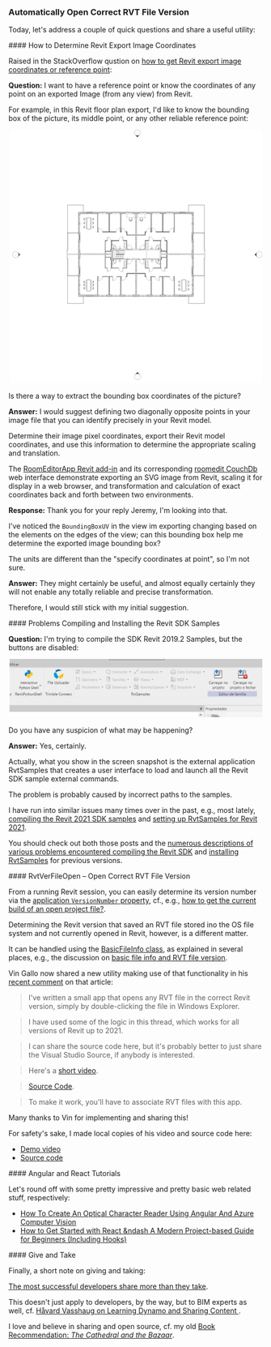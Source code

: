 <head>
<meta http-equiv="Content-Type" content="text/html; charset=utf-8">
<link rel="stylesheet" type="text/css" href="bc.css">
<script src="https://cdn.rawgit.com/google/code-prettify/master/loader/run_prettify.js" type="text/javascript"></script>
</head>

<!---

- How to get Revit export image coordinates or reference point?
  https://stackoverflow.com/questions/62004785/how-to-get-revit-export-image-coordinates-or-reference-point

- William Felipe
  Q: I'm trying to compile the SDK Revit 2019.2 Samples, but the buttons are disabled. Do you have any suspicion of what may be happening?
  A: yes: https://thebuildingcoder.typepad.com/blog/2020/05/compiling-the-revit-2021-sdk-samples.html
  You should also read The numerous Building Coder descriptions of all the various problems encountered installing them for previous versions. Please refer to the blog!

- RvtVerFileOpen
  From a running Revit session, you can easily determine its version number via the [application `VersionNumber` property](https://www.revitapidocs.com/2020/35b18b73-4c47-fee3-d2f9-21298f029f7f.htm), cf., e.g., 
  [How to get the current build of an open project file?](https://stackoverflow.com/questions/61936125/revit-python-how-to-get-the-current-build-of-an-open-project-file)
  Determining the Revit version that saved a non-open RVT file stored ino the OS file system and not currently opened in Revit, however, is a different matter, e.g., making use of the basic file info, as explained in several places, e.g.,
  the discussion on [Basic File Info and RVT File Version](https://thebuildingcoder.typepad.com/blog/2013/01/basic-file-info-and-rvt-file-version.html).
  Vin Gallo now shared a new utility making use of that finctionality in his [recent comment](https://thebuildingcoder.typepad.com/blog/2013/01/basic-file-info-and-rvt-file-version.html#comment-4927991760) on that article:
  https://thebuildingcoder.typepad.com/blog/2013/01/basic-file-info-and-rvt-file-version.html#comment-4927991760
  I've written a small app that opens any RVT file in the correct Revit version, simply by double-clicking the file in Windows Explorer.
  I have used some of the logic in this thread, which works for all versions of Revit up to 2021.
  I can share the source code here, but it's probably better to just share the Visual Studio Source, if anybody is interested.
  Here's a short video:
  https://www.dropbox.com/s/eqwwk0zb4s9hee1/RvtFileOpen.mp4?dl=0
  Source Code:
  https://www.dropbox.com/s/1zvfnwxmju8z1z1/RvtVer.zip?dl=0
  To make it work, you'll have to associate RVT files with this app.
  Local copies:
  vg_RvtVerFileOpen.mp4
  vg_RvtVerFileOpen.zip
  Many thanks to Vin for implementing and sharing this!

- a pretty impressive little app tutorial
How To Create An Optical Character Reader Using Angular And Azure Computer Vision
https://www.freecodecamp.org/news/how-to-create-an-optical-character-reader-using-angular-and-azure-computer-vision/

How to Get Started with React — A Modern Project-based Guide for Beginners (Including Hooks)
https://www.freecodecamp.org/news/getting-started-with-react-a-modern-project-based-guide-for-beginners-including-hooks-2/

- The most successful developers share more than they take
  https://stackoverflow.blog/2020/05/14/the-most-successful-developers-share-more-than-they-take
  It doesn't just apply to developers, but to BIM experts as well, e.g., [Vasshaug]()
  <li><a href="http://thebuildingcoder.typepad.com/blog/2015/09/sharing-dynamo-and-a-chinese-book.html">Sharing, Dynamo and a Chinese Book</a></li>



twitter:

 in the #RevitAPI @AutodeskForge @AutodeskRevit #bim #DynamoBim #ForgeDevCon 

&ndash; 
...

linkedin:


#bim #DynamoBim #ForgeDevCon #Revit #API #IFC #SDK #AI #VisualStudio #Autodesk #AEC #adsk

the [Revit API discussion forum](http://forums.autodesk.com/t5/revit-api-forum/bd-p/160) thread

<center>
<img src="img/" alt="" title="" width="600"/>
<p style="font-size: 80%; font-style:italic"></p>
</center>

-->

### Automatically Open Correct RVT File Version

Today, let's address a couple of quick questions and share a useful utility:

####<a name="2"></a> How to Determine Revit Export Image Coordinates

Raised in the StackOverflow qustion
on [how to get Revit export image coordinates or reference point](https://stackoverflow.com/questions/62004785/how-to-get-revit-export-image-coordinates-or-reference-point):

**Question:** I want to have a reference point or know the coordinates of any point on an exported Image (from any view) from Revit.

For example, in this Revit floor plan export, I'd like to know the bounding box of the picture, its middle point, or any other reliable reference point:

<center>
<img src="img/floor_plan.jpg" alt="Floor plan" title="Floor plan" width="500"/> <!-- 3093 -->
</center>

Is there a way to extract the bounding box coordinates of the picture?

**Answer:** I would suggest defining two diagonally opposite points in your image file that you can identify precisely in your Revit model.

Determine their image pixel coordinates, export their Revit model coordinates, and use this information to determine the appropriate scaling and translation.

The [RoomEditorApp Revit add-in](https://github.com/jeremytammik/RoomEditorApp) and its
corresponding [roomedit CouchDb](https://github.com/jeremytammik/roomedit) web interface
demonstrate exporting an SVG image from Revit, scaling it for display in a web browser, and transformation and calculation of exact coordinates back and forth between two environments.

**Response:** Thank you for your reply Jeremy, I'm looking into that.

I've noticed the `BoundingBoxUV` in the view im exporting changing based on the elements on the edges of the view; can this bounding box help me determine the exported image bounding box?

The units are different than the "specify coordinates at point", so I'm not sure.

**Answer:** They might certainly be useful, and almost equally certainly they will not enable any totally reliable and precise transformation.

Therefore, I would still stick with my initial suggestion.


####<a name="3"></a> Problems Compiling and Installing the Revit SDK Samples

**Question:** I'm trying to compile the SDK Revit 2019.2 Samples, but the buttons are disabled:

<center>
<img src="img/rvtsamples_greyed_out.png" alt="RvtSamples greyed out" title="RvtSamples greyed out" width="500"/> <!-- 1035 -->
</center>

Do you have any suspicion of what may be happening?

**Answer:** Yes, certainly.

Actually, what you show in the screen snapshot is the external application RvtSamples that creates a user interface to load and launch all the Revit SDK sample external commands.

The problem is probably caused by incorrect paths to the samples.

I have run into similar issues many times over in the past, e.g., most lately,
[compiling the Revit 2021 SDK samples](https://thebuildingcoder.typepad.com/blog/2020/05/compiling-the-revit-2021-sdk-samples.html) and
[setting up RvtSamples for Revit 2021](https://thebuildingcoder.typepad.com/blog/2020/05/setting-up-rvtsamples-for-revit-2021.html).

You should check out both those posts and 
the [numerous descriptions of various problems encountered compiling the Revit SDK](https://www.google.com/search?q=compiling+sdk+samples&as_sitesearch=thebuildingcoder.typepad.com)
and [installing RvtSamples](https://www.google.com/search?q=installing+rvtsamples&as_sitesearch=thebuildingcoder.typepad.com) for
previous versions.


####<a name="4"></a> RvtVerFileOpen &ndash; Open Correct RVT File Version

From a running Revit session, you can easily determine its version number via
the [application `VersionNumber` property](https://www.revitapidocs.com/2020/35b18b73-4c47-fee3-d2f9-21298f029f7f.htm), cf., e.g., 
[how to get the current build of an open project file?](https://stackoverflow.com/questions/61936125/revit-python-how-to-get-the-current-build-of-an-open-project-file).

Determining the Revit version that saved an RVT file stored ino the OS file system and not currently opened in Revit, however, is a different matter.

It can be handled using the [BasicFileInfo class](https://www.revitapidocs.com/2020/475edc09-cee7-6ff1-a0fa-4e427a56262a.htm),
as explained in several places, e.g., the discussion
on [basic file info and RVT file version](https://thebuildingcoder.typepad.com/blog/2013/01/basic-file-info-and-rvt-file-version.html).

Vin Gallo now shared a new utility making use of that functionality in
his [recent comment](https://thebuildingcoder.typepad.com/blog/2013/01/basic-file-info-and-rvt-file-version.html#comment-4927991760) on
that article:

> I've written a small app that opens any RVT file in the correct Revit version, simply by double-clicking the file in Windows Explorer.

> I have used some of the logic in this thread, which works for all versions of Revit up to 2021.

> I can share the source code here, but it's probably better to just share the Visual Studio Source, if anybody is interested.

> Here's a [short video](https://www.dropbox.com/s/eqwwk0zb4s9hee1/RvtFileOpen.mp4?dl=0).

> [Source Code](https://www.dropbox.com/s/1zvfnwxmju8z1z1/RvtVer.zip?dl=0).

> To make it work, you'll have to associate RVT files with this app.

Many thanks to Vin for implementing and sharing this!

For safety's sake, I made local copies of his video and source code here:

- [Demo video](zip/vg_RvtVerFileOpen.mp4)
- [Source code](zip/vg_RvtVerFileOpen.zip)

####<a name="5"></a> Angular and React Tutorials

Let's round off with some pretty impressive and pretty basic web related stuff, respectively:

- [How To Create An Optical Character Reader Using Angular And Azure Computer Vision](https://www.freecodecamp.org/news/how-to-create-an-optical-character-reader-using-angular-and-azure-computer-vision)
- [How to Get Started with React &ndash A Modern Project-based Guide for Beginners (Including Hooks)](https://www.freecodecamp.org/news/getting-started-with-react-a-modern-project-based-guide-for-beginners-including-hooks-2)

####<a name="6"></a> Give and Take

Finally, a short note on giving and taking:

[The most successful developers share more than they take](https://stackoverflow.blog/2020/05/14/the-most-successful-developers-share-more-than-they-take).

This doesn't just apply to developers, by the way, but to BIM experts as well,
cf. [Håvard Vasshaug on Learning Dynamo and Sharing Content
](https://thebuildingcoder.typepad.com/blog/2015/09/sharing-dynamo-and-a-chinese-book.html#2).

I love and believe in sharing and open source, cf. my
old [Book Recommendation: *The Cathedral and the Bazaar*](https://thebuildingcoder.typepad.com/blog/2011/09/revit-ifc-exporter-released-as-open-source.html#4).
